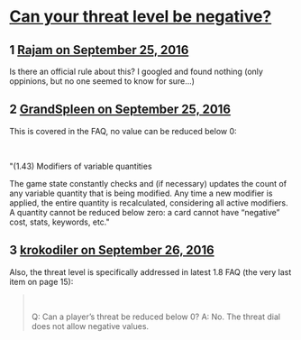 # [Can your threat level be negative?](https://community.fantasyflightgames.com/topic/230906-can-your-threat-level-be-negative/)

## 1 [Rajam on September 25, 2016](https://community.fantasyflightgames.com/topic/230906-can-your-threat-level-be-negative/?do=findComment&comment=2429396)

Is there an official rule about this? I googled and found nothing (only oppinions, but no one seemed to know for sure...)

## 2 [GrandSpleen on September 25, 2016](https://community.fantasyflightgames.com/topic/230906-can-your-threat-level-be-negative/?do=findComment&comment=2429522)

This is covered in the FAQ, no value can be reduced below 0:

 

"(1.43) Modifiers of variable quantities

The game state constantly checks and (if necessary)
updates the count of any variable quantity that is being
modified. Any time a new modifier is applied, the
entire quantity is recalculated, considering all active
modifiers.
A quantity cannot be reduced below zero: a card cannot
have “negative” cost, stats, keywords, etc."

## 3 [krokodiler on September 26, 2016](https://community.fantasyflightgames.com/topic/230906-can-your-threat-level-be-negative/?do=findComment&comment=2430806)

Also, the threat level is specifically addressed in latest 1.8 FAQ (the very last item on page 15):

>  
> 
> Q: Can a player’s threat be reduced below 0?
> A: No. The threat dial does not allow negative values.

